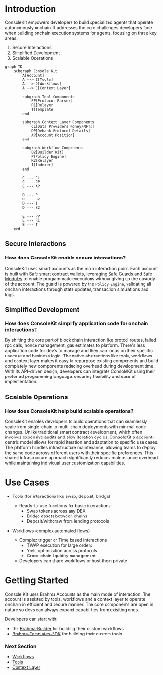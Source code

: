 # Introduction 

ConsoleKit empowers developers to build specialized agents that operate autonomously onchain. It addresses the core challenges developers face when building onchain execution systems for agents, focusing on three key areas:
1. Secure Interactions
2. Simplified Development
3. Scalable Operations

```mermaid
graph TD
    subgraph Console Kit
        A[Account] 
        A --> E[Tools]
        A --> D[Workflows]
        A --> C[Context Layer]

        subgraph Tool Components
            PP[Protocol Parser]
            R1[Relayer]
            T[Template]
        end
        
        subgraph Context Layer Components
            CL[Data Providers Money/NFTs]
            DP[Debank Protocol Details]
            AP[Account Position]
        end
        
        subgraph Workflow Components
            B2[Builder Kit]
            P[Policy Engine]
            R2[Relayer]
            I[Indexer]
        end
        
        C --- CL
        C --- DP
        C --- AP
        
        D --- P
        D --- R2
        D --- I
        D --- B2

        E --- PP
        E --- R1
        E --- T
    end
```

## Secure Interactions
### How does ConsoleKit enable secure interactions?
ConsoleKit uses smart accounts as the main interaction point. Each account is built with Safe [smart contract wallets](https://safe.global/), leveraging [Safe Guards](https://docs.safe.global/advanced/smart-account-guards) and [Safe Modules](https://docs.safe.global/advanced/smart-account-modules) to enable programmatic executions without giving up the custody of the account. The guard is powered by the `Policy Engine`, validating all onchain interactions through state updates, transaction simulations and logs.  

## Simplified Development
### How does ConsoleKit simplify application code for onchain interactions?
By shifting the core part of block chain interaction like protcol routes, failed rpc calls, nonce management, gas estimates to platform. There's less application code for dev's to manage and they can focus on their specific usecase and business logic. The native abstractions like tools, workflows and context layer makes it easy to repurpose existing components and build completely new components reducing overhead during development time. 
With its API-driven design, developers can integrate ConsoleKit using their preferred programming language, ensuring flexibility and ease of implementation.

## Scalable Operations
### How does ConsoleKit help build scalable operations?
ConsoleKit enables developers to build operations that can seamlessly scale from single-chain to multi-chain deployments with minimal code changes. Unlike traditional smart contract development, which often involves expensive audits and slow iteration cycles, ConsoleKit's account-centric model allows for rapid iteration and adaptation to specific use cases.
The platform handles infrastructure maintenance, allowing teams to deploy the same code across different users with their specific preferences. This shared infrastructure approach significantly reduces maintenance overhead while maintaining individual user customization capabilities.

# Use Cases
- Tools (for interactions like swap, deposit, bridge)
    - Ready-to-use functions for basic interactions:
        - Swap tokens across any DEX
        - Bridge assets between chains
        - Deposit/withdraw from lending protocols

- Workflows (complex automated flows)
    - Complex trigger or Time based interactions
        - TWAP execution for large orders
        - Yield optimization across protocols
        - Cross-chain liquidity management
    - Developers can share workflows or host them private

# Getting Started
Console Kit uses Brahma Accounts as the main mode of interaction. The account is assisted by tools, workflows and a context layer to operate onchain in efficient and secure manner. The core components are open in nature so devs can always expand capabilities from exisiting ones. 

Developers can start with:
- the [Brahma-Builder](https://github.com/Brahma-fi/brahma-builder) for building their custom workflows
- [Brahma-Templates-SDK](https://github.com/Brahma-fi/brahma-templates-sdk) for building their custom tools. 
 
 ### Next Section
- [Workflows](./Workflows.md)
- [Tools](./Tools.md)
- [Context Layer](./ContextLayer.md)

